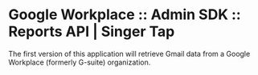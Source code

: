 # Google Workplace :: Admin SDK :: Reports API | Singer Tap

The first version of this application will retrieve Gmail data from a Google Workplace (formerly G-suite) organization.
